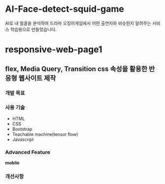 # AI-Face-detect-squid-game
AI로 내 얼굴을 분석하여 드라마 오징어게임에서 어떤 출연자와 비슷한지 알려주는 서비스
학습용으로 만들었습니다. 


# responsive-web-page1

## flex, Media Query, Transition css 속성을 활용한 반응형 웹사이트 제작




### 개발 목표



### 사용 기술

- HTML
- CSS
- Bootstrap
- Teachable machine(tensor flow)
- Javascript


### Advanced Feature

**moblie**


### 개선사항



